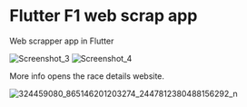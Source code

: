 # Flutter F1 web scrap app

Web scrapper app in Flutter

![Screenshot_3](https://user-images.githubusercontent.com/88771960/211306397-b469f189-6b7f-4035-8a89-e54f8875f1fe.png)
![Screenshot_4](https://user-images.githubusercontent.com/88771960/211306408-f2131b18-aca8-4820-bd67-d3f84d86be5f.png)

More info opens the race details website.

![324459080_865146201203274_2447812380488156292_n](https://user-images.githubusercontent.com/88771960/211306990-448a9824-9fd5-4669-84c0-d0d37a29ca68.jpg)

